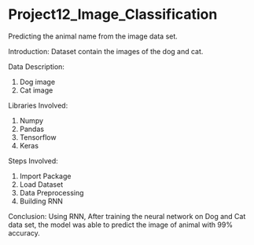 # Project12_Image_Classification

Predicting the animal name from the image data set.

Introduction: Dataset contain the images of the dog and cat.

Data Description:

1. Dog image
2. Cat image

Libraries Involved:
1. Numpy
2. Pandas
3. Tensorflow
4. Keras

Steps Involved:
1. Import Package
2. Load Dataset
3. Data Preprocessing
4. Building RNN

Conclusion: Using RNN, After training the neural network on Dog and Cat data set, the model was able to predict the image of animal with 99% accuracy.
